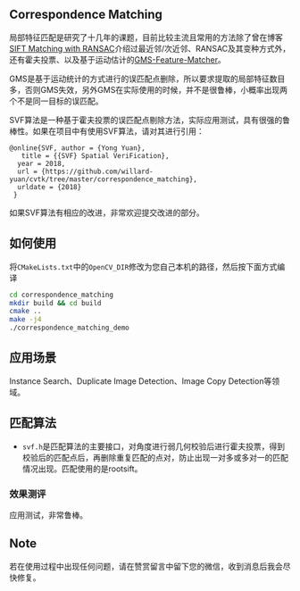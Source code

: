 ## Correspondence Matching

局部特征匹配是研究了十几年的课题，目前比较主流且常用的方法除了曾在博客[SIFT Matching with RANSAC](http://yongyuan.name/blog/SIFT(ASIFT)-Matching-with-RANSAC.html)介绍过最近邻/次近邻、RANSAC及其变种方式外，还有霍夫投票、以及基于运动估计的[GMS-Feature-Matcher](https://github.com/JiawangBian/GMS-Feature-Matcher)。

GMS是基于运动统计的方式进行的误匹配点删除，所以要求提取的局部特征数目多，否则GMS失效，另外GMS在实际使用的时候，并不是很鲁棒，小概率出现两个不是同一目标的误匹配。

SVF算法是一种基于霍夫投票的误匹配点剔除方法，实际应用测试，具有很强的鲁棒性。如果在项目中有使用SVF算法，请对其进行引用：

```text
@online{SVF, author = {Yong Yuan}, 
   title = {{SVF} Spatial VeriFication}, 
  year = 2018, 
  url = {https://github.com/willard-yuan/cvtk/tree/master/correspondence_matching}, 
  urldate = {2018} 
 } 
```

如果SVF算法有相应的改进，非常欢迎提交改进的部分。

## 如何使用

将`CMakeLists.txt`中的`OpenCV_DIR`修改为您自己本机的路径，然后按下面方式编译

```bash
cd correspondence_matching
mkdir build && cd build
cmake ..
make -j4
./correspondence_matching_demo
```

## 应用场景

Instance Search、Duplicate Image Detection、Image Copy Detection等领域。

## 匹配算法

- `svf.h`是匹配算法的主要接口，对角度进行弱几何校验后进行霍夫投票，得到校验后的匹配点后，再删除重复匹配的点对，防止出现一对多或多对一的匹配情况出现。匹配使用的是rootsift。

### 效果测评

应用测试，非常鲁棒。

## Note
若在使用过程中出现任何问题，请在赞赏留言中留下您的微信，收到消息后我会尽快修复。